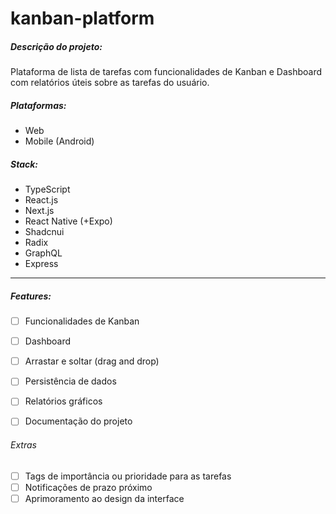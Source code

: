 # kanban-platform

##### Descrição do projeto:

Plataforma de lista de tarefas com funcionalidades de Kanban e Dashboard com relatórios úteis sobre as tarefas do usuário.

##### Plataformas:
- Web
- Mobile (Android)

##### Stack:
- TypeScript
- React.js
- Next.js
- React Native (+Expo)
- Shadcnui
- Radix
- GraphQL
- Express

---

##### Features:
- [ ] Funcionalidades de Kanban 
- [ ] Dashboard
- [ ] Arrastar e soltar (drag and drop)
- [ ] Persistência de dados
- [ ] Relatórios gráficos
- [ ] Documentação do projeto


###### Extras
- [ ] Tags de importância ou prioridade para as tarefas
- [ ] Notificações de prazo próximo
- [ ] Aprimoramento ao design da interface